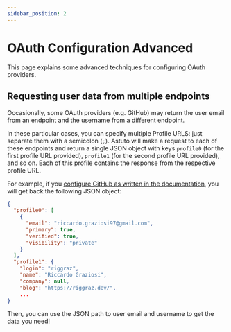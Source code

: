 ```yaml
---
sidebar_position: 2
---
```


# OAuth Configuration Advanced

This page explains some advanced techniques for configuring OAuth providers.

## Requesting user data from multiple endpoints

Occasionally, some OAuth providers (e.g. GitHub) may return the user email from an endpoint and the username from a different endpoint.

In these particular cases, you can specify multiple Profile URLS: just separate them with a semicolon (`;`). Astuto will make a request to each of these endpoints and return a single JSON object with keys `profile0` (for the first profile URL provided), `profile1` (for the second profile URL provided), and so on. Each of this profile contains the response from the respective profile URL.

For example, if you [configure GitHub as written in the documentation](./common-oauth-providers.md#github), you will get back the following JSON object:

```json
{
  "profile0": [
    {
      "email": "riccardo.graziosi97@gmail.com",
      "primary": true,
      "verified": true,
      "visibility": "private"
    }
  ],
  "profile1": {
    "login": "riggraz",
    "name": "Riccardo Graziosi",
    "company": null,
    "blog": "https://riggraz.dev/",
    ...
}
```

Then, you can use the JSON path to user email and username to get the data you need!